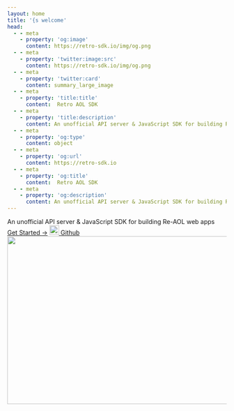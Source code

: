 ```yaml
---
layout: home
title: '{s welcome'
head:
  - - meta
    - property: 'og:image'
      content: https://retro-sdk.io/img/og.png
  - - meta
    - property: 'twitter:image:src'
      content: https://retro-sdk.io/img/og.png
  - - meta
    - property: 'twitter:card'
      content: summary_large_image
  - - meta
    - property: 'title:title'
      content:  Retro AOL SDK
  - - meta
    - property: 'title:description'
      content: An unofficial API server & JavaScript SDK for building Re-AOL web apps
  - - meta
    - property: 'og:type'
      content: object
  - - meta
    - property: 'og:url'
      content: https://retro-sdk.io
  - - meta
    - property: 'og:title'
      content:  Retro AOL SDK
  - - meta
    - property: 'og:description'
      content: An unofficial API server & JavaScript SDK for building Re-AOL web apps
---
```

<script setup>
import { defineAsyncComponent } from 'vue';

const RetroClient = defineAsyncComponent(() => {
  if(typeof window !== undefined) {
    return import('@/components/RetroClient.vue');
  }
});
</script>
<div class="container mx-auto" id="main">
  <div class="grid justify-center grid-cols-1 gap-4 p-4 lg:grid-cols-2">
    <div class="lg:mt-20">
      <div class="text-4xl font-bold">
        <span class="text-transparent bg-clip-text bg-gradient-to-r from-amber-400 to-amber-600">
          An unofficial API server & JavaScript SDK for building <span class="whitespace-nowrap">Re-AOL</span> web apps
        </span>
      </div>
      <div class="flex items-center justify-center h-52 gap-x-4">
        <a href="/getting-started" class="px-3 py-2 text-lg font-bold border rounded-lg shadow text-gray-50 bg-gradient-to-r border-amber-500 from-amber-500 to-amber-600 hover:from-amber-400/90 hover:to-amber-600 active:from-amber-500 active:to-amber-600 active:border-transparent group">Get Started <span class="inline-block group-hover:animate-bounce-r">→</span></a>
        <a href="https://www.github.com/joecampo/retro-aol-sdk" class="flex px-3 py-2 text-lg font-bold border border-gray-500 border-opacity-50 rounded-lg shadow gap-x-2 text-gray-50 bg-gradient-to-r from-gray-500 to-gray-600 hover:from-gray-500/75 hover:to-gray-600 active:bg-gray-500 active:border-transparent">
          <img src="/icons/github.svg" height="22" width="22" />
          <span>Github</span>
        </a>
      </div>
    </div>
    <div class="lg:mt-20">
      <div class="relative mx-auto">
        <img class="z-0 mx-auto opacity-85" height="385" width="579" src="/img/Vector.png" />
        <ClientOnly>
          <RetroClient class="absolute z-50 transform -translate-x-1/2 -translate-y-1/2 top-1/2 left-1/2" />
        </ClientOnly>
      </div>
    </div>
  </div>
</div>
